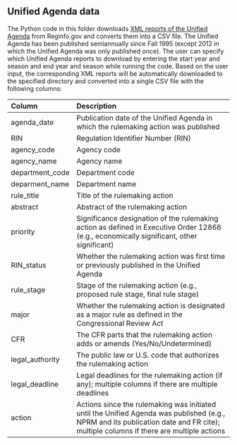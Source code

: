 ## Unified Agenda data

The Python code in this folder downloads [XML reports of the Unified Agenda](https://www.reginfo.gov/public/do/eAgendaXmlReport) from Reginfo.gov and converts them into a CSV file. The Unified Agenda has been published semiannually since Fall 1995 (except 2012 in which the Unified Agenda was only published once). The user can specify which Unified Agenda reports to download by entering the start year and season and end year and season while running the code. Based on the user input, the corresponding XML reports will be automatically downloaded to the specified directory and converted into a single CSV file with the following columns:

| Column |  Description                                                           | 
| :-------- | :-----------------------------------------------------------------------------|
| agenda_date  | Publication date of the Unified Agenda in which the rulemaking action was published  |
| RIN | Regulation Identifier Number (RIN)  |
| agency_code |   Agency code                                                                       | 
| agency_name | Agency name                                                                            |
| department_code | Department code                                        |
| deparment_name | Department name | 
| rule_title   |  Title of the rulemaking action           |
| abstract  | Abstract of the rulemaking action |
| priority  | Significance designation of the rulemaking action as defined in Executive Order 12866 (e.g., economically significant, other significant) |
| RIN_status  | Whether the rulemaking action was first time or previously published in the Unified Agenda  |
| rule_stage | Stage of the rulemaking action (e.g., proposed rule stage, final rule stage) | 
| major |   Whether the rulemaking action is designated as a major rule as defined in the Congressional Review Act  |
| CFR | The CFR parts that the rulemaking action adds or amends (Yes/No/Undetermined) |
| legal_authority | The public law or U.S. code that authorizes the rulemaking action |
| legal_deadline |	Legal deadlines for the rulemaking action (if any); multiple columns if there are multiple deadlines    |
| action |	Actions since the rulemaking was initiated until the Unified Agenda was published (e.g., NPRM and its publication date and FR cite); multiple columns if there are multiple actions |
